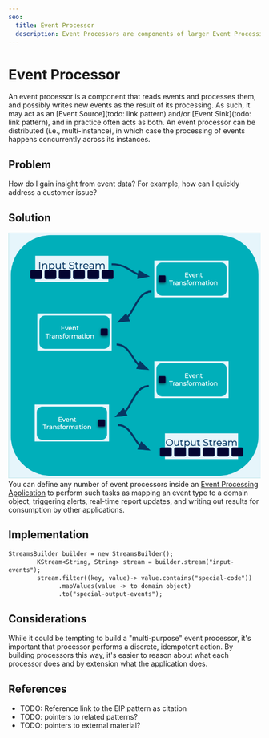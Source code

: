 ```yaml
---
seo:
  title: Event Processor
  description: Event Processors are components of larger Event Processing Applications which applies a discrete idempotent operation on an Event. 
---
```


# Event Processor
An event processor is a component that reads events and processes them, and possibly writes new events as the result of its processing. As such, it may act as an [Event Source](todo: link pattern) and/or [Event Sink](todo: link pattern), and in practice often acts as both. An event processor can be distributed (i.e., multi-instance), in which case the processing of events happens concurrently across its instances.

## Problem
How do I gain insight from event data? For example, how can I quickly address a customer issue?

## Solution
![event-processor](../img/event-processor.png)
You can define any number of event processors inside an [Event Processing Application](event-processing-application.md) to perform such tasks as mapping an event type to a domain object, triggering alerts, real-time report updates, and writing out results for consumption by other applications.

## Implementation

```
StreamsBuilder builder = new StreamsBuilder();
        KStream<String, String> stream = builder.stream("input-events");
        stream.filter((key, value)-> value.contains("special-code"))
              .mapValues(value -> to domain object)
              .to("special-output-events");
```

## Considerations

While it could be tempting to build a "multi-purpose" event processor, it's important that processor performs a discrete, idempotent action.  By building processors this way, it's easier to reason about what each processor does and by extension what the application does. 


## References
* TODO: Reference link to the EIP pattern as citation
* TODO: pointers to related patterns?
* TODO: pointers to external material?
